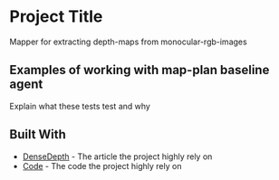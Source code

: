 # Project Title

Mapper for extracting depth-maps from monocular-rgb-images

## Examples of working with map-plan baseline agent

Explain what these tests test and why

## Built With

* [DenseDepth](https://arxiv.org/abs/1812.11941) - The article the project highly rely on
* [Code](https://github.com/ialhashim/DenseDepth) - The code the project highly rely on
